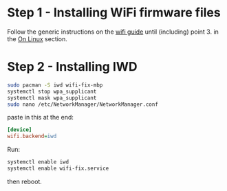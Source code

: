 # Step 1 - Installing WiFi firmware files

Follow the generic instructions on the [wifi guide](https://wiki.t2linux.org/guides/wifi/) until (including) point 3. in the [On Linux](https://wiki.t2linux.org/guides/wifi/#on-linux) section.

# Step 2 - Installing IWD

```sh
sudo pacman -S iwd wifi-fix-mbp
systemctl stop wpa_supplicant
systemctl mask wpa_supplicant
sudo nano /etc/NetworkManager/NetworkManager.conf
```

paste in this at the end:

```ini
[device]
wifi.backend=iwd
```

Run:

```sh
systemctl enable iwd
systemctl enable wifi-fix.service
```

then reboot.

